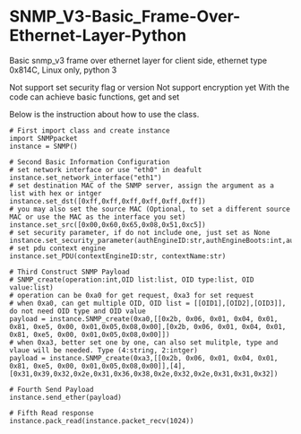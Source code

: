 # SNMP_V3-Basic_Frame-Over-Ethernet-Layer-Python
Basic snmp_v3 frame over ethernet layer for client side, ethernet type 0x814C, Linux only, python 3

Not support set security flag or version
Not support encryption yet
With the code can achieve basic functions, get and set

Below is the instruction about how to use the class.
``` python3
# First import class and create instance
import SNMPpacket
instance = SNMP()

# Second Basic Information Configuration
# set network interface or use "eth0" in deafult
instance.set_network_interface("eth1")
# set destination MAC of the SNMP server, assign the argument as a list with hex or intger
instance.set_dst([0xff,0xff,0xff,0xff,0xff,0xff])
# you may also set the source MAC (Optional, to set a different source MAC or use the MAC as the interface you set)
instance.set_src([0x00,0x60,0x65,0x08,0x51,0xc5])
# set security parameter, if do not include one, just set as None
instance.set_security_parameter(authEngineID:str,authEngineBoots:int,authEngineTime:int,userName:str,authParameters:str,privacyParameters:str)
# set pdu context engine
instance.set_PDU(contextEngineID:str, contextName:str)

# Third Construct SNMP Payload
# SNMP_create(operation:int,OID list:list, OID type:list, OID value:list)
# operation can be 0xa0 for get request, 0xa3 for set request
# when 0xa0, can get multiple OID, OID list = [[OID1],[OID2],[OID3]], do not need OID type and OID value
payload = instance.SNMP_create(0xa0,[[0x2b, 0x06, 0x01, 0x04, 0x01, 0x81, 0xe5, 0x00, 0x01,0x05,0x08,0x00],[0x2b, 0x06, 0x01, 0x04, 0x01, 0x81, 0xe5, 0x00, 0x01,0x05,0x08,0x00]])
# when 0xa3, better set one by one, can also set mulitple, type and vlaue will be needed. Type (4:string, 2:intger)
payload = instance.SNMP_create(0xa3,[[0x2b, 0x06, 0x01, 0x04, 0x01, 0x81, 0xe5, 0x00, 0x01,0x05,0x08,0x00]],[4],[0x31,0x39,0x32,0x2e,0x31,0x36,0x38,0x2e,0x32,0x2e,0x31,0x31,0x32])

# Fourth Send Payload
instance.send_ether(payload)

# Fifth Read response
instance.pack_read(instance.packet_recv(1024))
```
